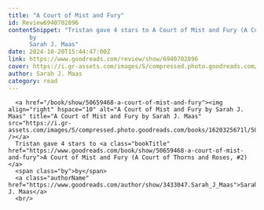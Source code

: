 ```yaml
---
title: "A Court of Mist and Fury"
id: Review6940702896
contentSnippet: "Tristan gave 4 stars to A Court of Mist and Fury (A Court of Thorns and Roses, #2)
      by
      Sarah J. Maas"
date: 2024-10-20T15:44:47:00Z
link: https://www.goodreads.com/review/show/6940702896
cover: https://i.gr-assets.com/images/S/compressed.photo.goodreads.com/books/1620325671l/50659468._MY75_.jpg
author: Sarah J. Maas
category: read
---
```


      
      <a href="/book/show/50659468-a-court-of-mist-and-fury"><img align="right" hspace="10" alt="A Court of Mist and Fury by Sarah J. Maas" title="A Court of Mist and Fury by Sarah J. Maas" src="https://i.gr-assets.com/images/S/compressed.photo.goodreads.com/books/1620325671l/50659468._MY75_.jpg" /></a>
      Tristan gave 4 stars to <a class="bookTitle" href="https://www.goodreads.com/book/show/50659468-a-court-of-mist-and-fury">A Court of Mist and Fury (A Court of Thorns and Roses, #2)</a>
      <span class="by">by</span>
      <a class="authorName" href="https://www.goodreads.com/author/show/3433047.Sarah_J_Maas">Sarah J. Maas</a>
      <br/>